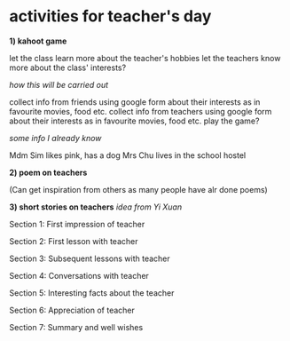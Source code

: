 # activities for teacher's day
**1) kahoot game**

let the class learn more about the teacher's hobbies
let the teachers know more about the class' interests?


_how this will be carried out_

collect info from friends using google form about their interests as in favourite movies, food etc.
collect info from teachers using google form about their interests as in favourite movies, food etc.
play the game?

*some info I already know*


Mdm Sim likes pink, has a dog
Mrs Chu lives in the school hostel



**2) poem on teachers**

(Can get inspiration from others as many people have alr done poems)

**3) short stories on teachers**
*idea from Yi Xuan*

Section 1: First impression of teacher

Section 2: First lesson with teacher

Section 3: Subsequent lessons with teacher

Section 4: Conversations with teacher

Section 5: Interesting facts about the teacher

Section 6: Appreciation of teacher

Section 7: Summary and well wishes


